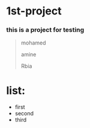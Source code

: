 # 1st-project
### this is a project for testing

> mohamed
> 
> amine
> 
> Rbia 

# list:

- first
- second
- third
